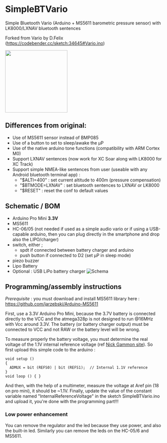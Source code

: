 # SimpleBTVario
Simple Bluetooth Vario (Arduino + MS5611 barometric pressure sensor) with LK8000/LXNAV bluetooth sentences

Forked from Vario by D.Felix (https://codebender.cc/sketch:34645#Vario.ino)

<a href="https://photos.app.goo.gl/WgB2ibHbgNbcgTQDA"><img src="https://drive.google.com/uc?export=view&id=1Vi6WSBSU8t0mJlr0S6Y0-SK6L4gqkTsE" width="200" /></a>

## Differences from original:
 + Use of MS5611 sensor instead of BMP085
 + Use of a button to set to sleep/awake the µP
 + Use of the native arduino tone functions (compatibility with ARM Cortex M0)
 + Support LXNAV sentences (now work for XC Soar along with LK8000 for XC Track)
 + Support simple NMEA-like sentences from user (useable with any Android bluetooth terminal app) :
   + "$ALTI=400" : set current altitude to 400m (pressure compensation)
   + "$BTMODE=LXNAV" : set bluetooth sentences to LXNAV or LK8000
   + "$RESET" : reset the conf to default values

## Schematic / BOM
 + Arduino Pro Mini **3.3V**
 + MS5611
 + HC-06/05 (not needed if used as a simple audio vario or if using a USB-capable arduino, then you can plug directly in the smartphone and drop also the LIPO/charger)
 + switch, either ;
   + spdt if connected between battery charger and arduino
   + push button if connected to D2 (set µP in sleep mode)
 + piezo buzzer
 + Lipo Battery
 + Optional : USB LiPo battery charger
![Schema](SimpleBTVario_bb.png#4)

## Programming/assembly instructions ##

*Prerequisite* : you must download and install MS5611 library here : https://github.com/jarzebski/Arduino-MS5611

First, use a 3.3V Arduino Pro Mini, because the 3.7V battery is connected directly to the VCC and the atmega328p is not designed to run @16MHz with Vcc around 3.3V. The battery (or battery charger output) must be connected to VCC and not RAW or the battery level will be wrong.

To measure properly the battery voltage, you must determine the real voltage of the 1.1V internal reference voltage (ref [Nick Gammon site](https://www.gammon.com.au/adc)). So first upload this simple code to the arduino :

    void setup ()
    {
      ADMUX = bit (REFS0) | bit (REFS1);  // Internal 1.1V reference
    }
    void loop () { }

And then, with the help of a multimeter, measure the voltage at Aref pin (18 on pro mini), it should be ~1.1V. Finally, update the value of the constant variable named "InternalReferenceVoltage" in the sketch SimpleBTVario.ino and upload it, you're done with the programming part!!!

### Low power enhancement ###
You can remove the regulator and the led because they use power, and also the built-in led. Similarly you can remove the leds on the HC-05/6 and MS5611.
